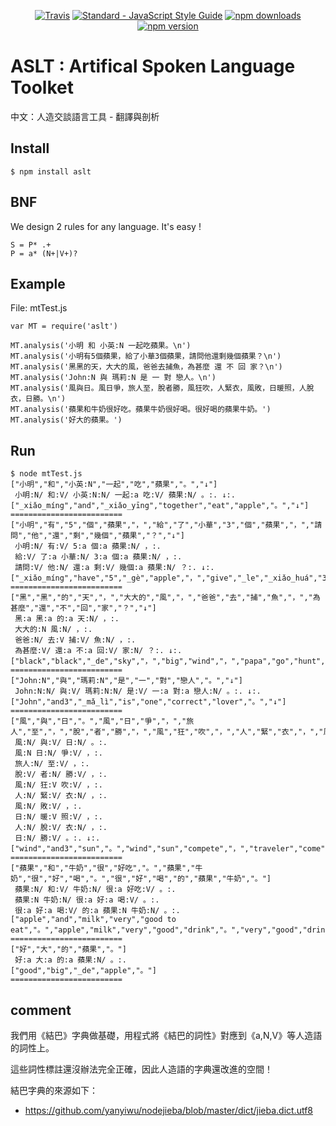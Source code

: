 <p align="center">
  <a href="https://travis-ci.org/ccckmit/aslt"><img src="https://img.shields.io/travis/ccckmit/aslt.svg" alt="Travis"></a>
  <a href="http://standardjs.com"><img src="https://img.shields.io/badge/code_style-standard-brightgreen.svg" alt="Standard - JavaScript Style Guide"></a>
  <a href="https://www.npmjs.com/package/aslt"><img src="https://img.shields.io/npm/dm/aslt.svg" alt="npm downloads"></a>
  <a href="https://www.npmjs.com/package/aslt"><img src="https://img.shields.io/npm/v/aslt.svg" alt="npm version"></a>
</p>

# ASLT : Artifical Spoken Language Toolket

中文：人造交談語言工具 - 翻譯與剖析

## Install

```
$ npm install aslt
```

## BNF

We design 2 rules for any language. It's easy !

```
S = P* .+
P = a* (N+|V+)?
```

## Example

File: mtTest.js

```
var MT = require('aslt')

MT.analysis('小明 和 小英:N 一起吃蘋果。\n')
MT.analysis('小明有5個蘋果，給了小華3個蘋果，請問他還剩幾個蘋果？\n')
MT.analysis('黑黑的天，大大的風，爸爸去捕魚，為甚麼 還 不 回 家？\n')
MT.analysis('John:N 與 瑪莉:N 是 一 對 戀人。\n')
MT.analysis('風與日。風日爭，旅人至，脫者勝，風狂吹，人緊衣，風敗，日暖照，人脫衣，日勝。\n')
MT.analysis('蘋果和牛奶很好吃。蘋果牛奶很好喝。很好喝的蘋果牛奶。')
MT.analysis('好大的蘋果。')
```

## Run 

```
$ node mtTest.js
["小明","和","小英:N","一起","吃","蘋果","。","↓"]
 小明:N/ 和:V/ 小英:N:N/ 一起:a 吃:V/ 蘋果:N/ 。:. ↓:.
["_xiǎo_míng","and","_xiǎo_yīng","together","eat","apple","。","↓"]
=========================
["小明","有","5","個","蘋果","，","給","了","小華","3","個","蘋果","，","請問","他","還","剩","幾個","蘋果","？","↓"]
 小明:N/ 有:V/ 5:a 個:a 蘋果:N/ ，:.
 給:V/ 了:a 小華:N/ 3:a 個:a 蘋果:N/ ，:.
 請問:V/ 他:N/ 還:a 剩:V/ 幾個:a 蘋果:N/ ？:. ↓:.
["_xiǎo_míng","have","5","_gè","apple","，","give","_le","_xiǎo_huá","3","_gè","apple","，","Q","he","still","remain","several","apple","？","↓"]
=========================
["黑","黑","的","天","，","大大的","風","，","爸爸","去","捕","魚","，","為甚麼","還","不","回","家","？","↓"]
 黑:a 黑:a 的:a 天:N/ ，:.
 大大的:N 風:N/ ，:.
 爸爸:N/ 去:V 捕:V/ 魚:N/ ，:.
 為甚麼:V/ 還:a 不:a 回:V/ 家:N/ ？:. ↓:.
["black","black","_de","sky","，","big","wind","，","papa","go","hunt","fish","，","why","still","no","back","home","？","↓"]
=========================
["John:N","與","瑪莉:N","是","一","對","戀人","。","↓"]
 John:N:N/ 與:V/ 瑪莉:N:N/ 是:V/ 一:a 對:a 戀人:N/ 。:. ↓:.
["John","and3","_mǎ_lì","is","one","correct","lover","。","↓"]
=========================
["風","與","日","。","風","日","爭","，","旅人","至","，","脫","者","勝","，","風","狂","吹","，","人","緊","衣","，","風","敗","，","日","暖","照","，","人","脫","衣","，","日","勝","。","↓"]
 風:N/ 與:V/ 日:N/ 。:.
 風:N 日:N/ 爭:V/ ，:.
 旅人:N/ 至:V/ ，:.
 脫:V/ 者:N/ 勝:V/ ，:.
 風:N/ 狂:V 吹:V/ ，:.
 人:N/ 緊:V/ 衣:N/ ，:.
 風:N/ 敗:V/ ，:.
 日:N/ 暖:V 照:V/ ，:.
 人:N/ 脫:V/ 衣:N/ ，:.
 日:N/ 勝:V/ 。:. ↓:.
["wind","and3","sun","。","wind","sun","compete","，","traveler","come","，","takeOff","guy","win","，","wind","wild","blow","，","people","tight","cloth","，","wind","lose","，","sun","warm","shine","，","people","takeOff","cloth","，","sun","win","。","↓"]
=========================
["蘋果","和","牛奶","很","好吃","。","蘋果","牛奶","很","好","喝","。","很","好","喝","的","蘋果","牛奶","。"]
 蘋果:N/ 和:V/ 牛奶:N/ 很:a 好吃:V/ 。:.
 蘋果:N 牛奶:N/ 很:a 好:a 喝:V/ 。:.
 很:a 好:a 喝:V/ 的:a 蘋果:N 牛奶:N/ 。:.
["apple","and","milk","very","good to eat","。","apple","milk","very","good","drink","。","very","good","drink","_de","apple","milk","。"]
=========================
["好","大","的","蘋果","。"]
 好:a 大:a 的:a 蘋果:N/ 。:.
["good","big","_de","apple","。"]
=========================
```

## comment

我們用《結巴》字典做基礎，用程式將《結巴的詞性》對應到《a,N,V》等人造語的詞性上。

這些詞性標註還沒辦法完全正確，因此人造語的字典還改進的空間！

結巴字典的來源如下：

* <https://github.com/yanyiwu/nodejieba/blob/master/dict/jieba.dict.utf8>


